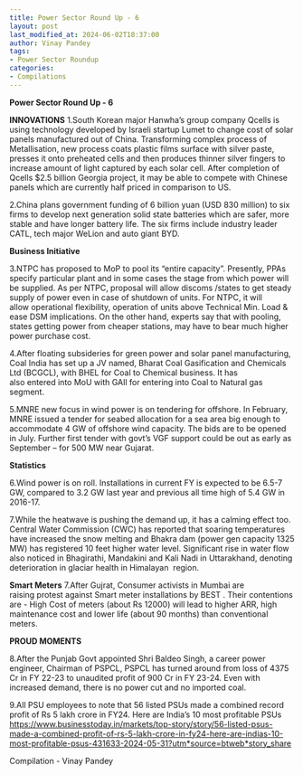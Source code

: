 ```yaml
---
title: Power Sector Round Up - 6
layout: post
last_modified_at: 2024-06-02T18:37:00
author: Vinay Pandey
tags:
- Power Sector Roundup
categories:
- Compilations
---
```

**Power Sector Round Up - 6**

**INNOVATIONS**
1.South Korean major Hanwha’s group company Qcells is using technology developed by Israeli startup Lumet to change cost of solar panels manufactured out of China. Transforming complex process of Metallisation, new process coats plastic films surface with silver paste, presses it onto preheated cells and then produces thinner silver fingers to increase amount of light captured by each solar cell. After completion of Qcells $2.5 billion Georgia project, it may be able to compete with  Chinese panels which are currently half priced in comparison to US. 

2.China plans government funding of 6 billion yuan (USD 830 million) to six firms to develop next generation solid state batteries which are safer, more stable and have longer battery life. The six firms include industry leader CATL, tech major WeLion and auto giant BYD. 

**Business Initiative**

3.NTPC has proposed to MoP to pool its “entire capacity”. Presently, PPAs specify particular plant and in some cases the stage from which power will be supplied. As per NTPC, proposal will allow discoms /states to get steady supply of power even in case of shutdown of units. For NTPC, it will allow operational flexibility, operation of units above Technical Min. Load & ease DSM implications. On the other hand, experts say that with pooling, states getting power from cheaper stations, may have to bear much higher power purchase cost.   

4.After floating subsideries for green power and solar panel manufacturing, Coal India has set up a JV named, Bharat Coal Gasification and Chemicals Ltd (BCGCL), with BHEL for Coal to Chemical business. It has also entered into MoU with GAIl for entering into Coal to Natural gas segment.

5.MNRE new focus in wind power is on tendering for offshore. In February, MNRE issued a tender for seabed allocation for a sea area big enough to accommodate 4 GW of offshore wind capacity. The bids are to be opened in July. Further first tender with govt’s VGF support could be out as early as September – for 500 MW near Gujarat. 

**Statistics**

6.Wind power is on roll. Installations in current FY is expected to be 6.5-7 GW, compared to 3.2 GW last year and previous all time high of 5.4 GW in 2016-17. 

7.While the heatwave is pushing the demand up, it has a calming effect too.  Central Water Commission (CWC) has reported that soaring temperatures have increased the snow melting and Bhakra dam (power gen capacity 1325 MW)  has registered 10 feet higher water level.  Significant rise in water flow also noticed in Bhagirathi, Mandakini and Kali Nadi in Uttarakhand, denoting deterioration in glaciar health in Himalayan  region. 

**Smart Meters**
7.After Gujrat, Consumer activists in Mumbai are raising protest against Smart meter installations by BEST . Their contentions are - High Cost of meters (about Rs 12000) will lead to higher ARR, high maintenance cost and lower life (about 90 months) than conventional meters.   

**PROUD MOMENTS**

8.After the Punjab Govt appointed Shri Baldeo Singh, a career power engineer, Chairman of PSPCL, PSPCL has turned around from loss of 4375 Cr in FY 22-23 to unaudited profit of 900 Cr in FY 23-24. Even with increased demand, there is no power cut and no imported coal.  

9.All PSU employees to note that 56 listed PSUs made a combined record profit of Rs 5 lakh crore in FY24. Here are India’s 10 most profitable PSUs 
 https://www.businesstoday.in/markets/top-story/story/56-listed-psus-made-a-combined-profit-of-rs-5-lakh-crore-in-fy24-here-are-indias-10-most-profitable-psus-431633-2024-05-31?utm*source=btweb*story_share

Compilation - Vinay Pandey


